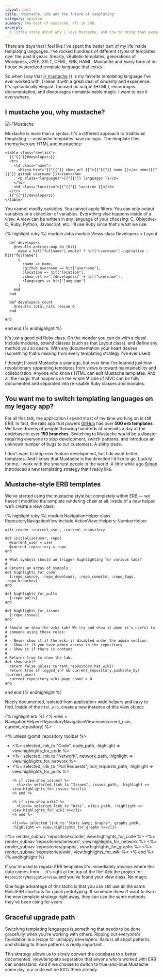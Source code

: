 ```yaml
---
layout: post
title: "Mustache, ERB and the future of templating"
category: opinion
summary: The best of mustache, all in ERB.
excerpt:
  A little story about why I love Mustache, and how to bring that awesomeness to a legacy ERB app.
---
```

There are days that I feel like I've spent the better part of my life inside templating languages. I've rocked hundreds of different styles of templates over the past 8 years. Smarty,  vBulletin templates, generations of Wordpress, J2EE, XSLT, CFML, ERB, HAML, Mustache and every form of in-house bastardized template language that exists.

So when I say that [\{\{ mustache \}\}](http://mustache.github.com) is my favorite templating language I've ever worked with, I mean it with a great deal of sincerity and experience. It's syntactically elegant, focused on output (HTML), encourages documentation, and discourages unmaintainable magic. I want to use it everywhere.

## I mustache you, why mustache?

<div class="figure"><img src="http://assets.warpspire.com/images/mustache-erb/mustache.png" alt=-"Mustache - Logic-less template" /></div>

Mustache is more than a syntax. It's a different approach to traditional templating — mustache templates have no logic. The template files themselves are HTML and mustaches:

<div class="highlight"><pre><code class="html"><div class='line' id='LC1'><span class="nt">&lt;table</span> <span class="na">class=</span><span class="s">&quot;devlist&quot;</span><span class="nt">&gt;</span></div><div class='line' id='LC2'>&nbsp;&nbsp;<span class="cp">{{"{{"}}</span><span class="cp">#</span><span class="nv">developers</span><span class="cp">}}</span></div><div class='line' id='LC3'>&nbsp;&nbsp;<span class="nt">&lt;tr&gt;</span></div><div class='line' id='LC4'>&nbsp;&nbsp;&nbsp;&nbsp;<span class="nt">&lt;td</span> <span class="na">class=</span><span class="s">&quot;name&quot;</span><span class="nt">&gt;</span></div><div class='line' id='LC5'>&nbsp;&nbsp;&nbsp;&nbsp;&nbsp;&nbsp;<span class="nt">&lt;h4&gt;&lt;a</span> <span class="na">href=</span><span class="s">&quot;</span><span class="cp">{{"{{"}}</span> <span class="nv">show_url</span> <span class="cp">}}</span><span class="s">&quot;</span><span class="nt">&gt;</span><span class="cp">{{"{{"}}</span> <span class="nv">name</span> <span class="cp">}}</span><span class="nt">&lt;/a&gt;</span> <span class="nt">&lt;em&gt;</span>(<span class="cp">{{"{{"}}</span> <span class="nv">github_username</span> <span class="cp">}}</span>)<span class="nt">&lt;/em&gt;&lt;/h4&gt;</span></div><div class='line' id='LC6'>&nbsp;&nbsp;&nbsp;&nbsp;&nbsp;&nbsp;<span class="nt">&lt;p</span> <span class="na">class=</span><span class="s">&quot;languages&quot;</span><span class="nt">&gt;</span><span class="cp">{{"{{"}}</span> <span class="nv">languages</span> <span class="cp">}}</span><span class="nt">&lt;/p&gt;</span></div><div class='line' id='LC7'>&nbsp;&nbsp;&nbsp;&nbsp;<span class="nt">&lt;/td&gt;</span></div><div class='line' id='LC8'>&nbsp;&nbsp;&nbsp;&nbsp;<span class="nt">&lt;td</span> <span class="na">class=</span><span class="s">&quot;location&quot;</span><span class="nt">&gt;</span><span class="cp">{{"{{"}}</span> <span class="nv">location</span> <span class="cp">}}</span><span class="nt">&lt;/td&gt;</span></div><div class='line' id='LC9'>&nbsp;&nbsp;<span class="nt">&lt;/tr&gt;</span></div><div class='line' id='LC10'>&nbsp;&nbsp;<span class="cp">{{"{{"}}</span><span class="o">/</span><span class="nv">developers</span><span class="cp">}}</span></div><div class='line' id='LC11'><span class="nt">&lt;/table&gt;</span></div></code></pre></div>

You cannot modify variables. You cannot apply filters. You can only output variables or a collection of variables. Everything else happens inside of a *view*. A view can be written in any language of your choosing: C, Objective-C, Ruby, Python, Javascript, etc. I'll use Ruby since that's what we use:

{% highlight ruby %}
module Jobs
  module Views
    class Developers < Layout

      def developers
        @results.entries.map do |hit|
          name = hit["fullname"].empty? ? hit["username"].capitalize : hit["fullname"]
          {
            :name => name,
            :github_username => hit["username"],
            :location => hit["location"],
            :show_url => '/developers/' + hit["username"],
            :languages => hit["language"]
          }
        end
      end

      def developers_count
        @results.total_hits rescue 0
      end

    end
  end
end
{% endhighlight %}

It's just a good old Ruby class. Oh the wonder you can do with a class! Include modules, extend classes (such as that Layout class), and define any method you so desire. With any documentation your heart desires (something that's missing from every templating strategy I've ever used).

I thought I loved Mustache a year ago, but over time I've learned just how revolutionary separating templates from views is toward maintainability and collaboration. Anyone who knows HTML can edit Mustache templates. And all the magic that happens on the whole **V** side of MVC can be fully documented and separated into re-usable Ruby classes and modules.

## You want me to switch templating languages on my legacy app?

For all this talk, the application I spend most of my time working on is still ERB. In fact, the rails app that powers [GitHub](https://github.com) has over **500 erb templates**. We have dozens of people throwing hundreds of commits a day at the codebase in over **150 branches**. Switching to Mustache would be a disaster requiring everyone to stop development, switch patterns, and introduce an unknown number of bugs to our customers. A shitty trade.

I don't want to stop new feature development, but I do want better templates. And I know that Mustache is the direction I'd like to go. Luckily for me, I work with the smartest people in the world. A little while ago [Simon](https://github.com/sr) introduced a new templating strategy that I really like.

## Mustache-style ERB templates

We've started using the mustache style but completely within ERB — we haven't modified the template rendering chain at all. Inside of a new helper, we'll create a view class:

{% highlight ruby %}
module NavigationHelper
  class RepositoryNavigationView
    include ActionView::Helpers::NumberHelper

    attr_reader :current_user, :current_repository

    def initialize(user, repo)
      @current_user = user
      @current_repository = repo
    end

    # What symbols should we trigger highlighting for various tabs?
    #
    # Returns an array of symbols.
    def highlights_for_code
      [:repo_source, :repo_downloads, :repo_commits, :repo_tags, :repo_branches]
    end

    def highlights_for_pulls
      [:repo_pulls]
    end

    def highlights_for_issues
      [:repo_issues]
    end

    # Should we show the wiki tab? We try and show it when it's useful to
    # someone using these rules:
    #
    # - Never show it if the wiki is disabled under the admin section.
    # - Show it if you have admin access to the repository
    # - Show it if there is content
    #
    # Returns true to show the tab.
    def show_wiki?
      return false unless current_repository.has_wiki?
      return true if logged_in? && current_repository.pushable_by?(current_user)
      current_repository.wiki.page_count > 0
    end

  end
end
{% endhighlight %}

Nicely documented, isolated from application-wide helpers and easy to find. Inside of the `html.erb`, create a new instance of this view object:

{% highlight erb %}
<% view = NavigationHelper::RepositoryNavigationView.new(current_user, current_repository) %>

<% unless @omit_repository_toolbar %>
  <ul class="tabs">
    <li><%= selected_link_to "Code", code_path, :highlight => view.highlights_for_code %></li>
    <li><%= selected_link_to "Network", network_path, :highlight => view.highlights_for_network %>
    <li><%= selected_link_to "Pull Requests", pull_requests_path, :highlight => view.highlights_for_pulls %></li>

    <% if view.show_issues? %>
      <li><%= selected_link_to "Issues", issues_path, :highlight => view.highlights_for_issues %></li>
    <% end %>

    <% if view.show_wiki? %>
      <li><%= selected_link_to "Wiki", wikis_path, :highlight => view.highlights_for_wiki %></li>
    <% end %>

    <li><%= selected_link_to "Stats &amp; Graphs", graphs_path, :highlight => view.highlights_for_graphs %></li>
  </ul>

  <%= render_subnav 'repositories/code',        view.highlights_for_code %>
  <%= render_subnav 'repositories/network',     view.highlights_for_network %>
  <%= render_subnav 'repositories/graphs',      view.highlights_for_graphs %>
  <%= render_subnav 'repositories/wiki',        view.highlights_for_wiki %>
<% end %>
{% endhighlight %}

If you're used to regular ERB templates it's immediately obvious where this data comes from — it's right at the top of the file! Ack the project for `RepositoryNavigationView` and you've found your view class. No magic.

One huge advantage of this tactic is that you can still use all the same Rails/ERB shortcuts for quick prototyping. If someone doesn't want to learn the new template strategy right away, they can use the same methods they've been using for years.

## Graceful upgrade path

Switching templating languages is something that needs to be done gracefully when you're working with others. Ripping out everyone's foundation is a recipe for unhappy developers. Rails is all about patterns, and sticking to those patterns is really important.

This strategy allows us to slowly convert the codebase to a better documented, view/template separation that anyone who's worked with ERB can understand. And if we choose to switch to true-and-blue Mustache some day, our code will be 80% there already.
